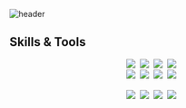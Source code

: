 ![header](https://capsule-render.vercel.app/api?type=waving&color=gradient&height=300&section=header&text=Hola!%20Seungjun's%20GitHub%20)

<h2 tabindex="-1" class="heading-element" dir="auto">Skills & Tools</h2>

<div align="center">
  <img src="https://img.shields.io/badge/Java-707070?style=flat-square&logo=Java&logoColor=white"/>&nbsp;
  <img src="https://img.shields.io/badge/Spring-707070?style=flat-square&logo=Spring&logoColor=white"/>&nbsp;
  <img src="https://img.shields.io/badge/Spring JPA-707070?style=flat-square&logo=Spring-JPA&logoColor=white"/>&nbsp;
  <img src="https://img.shields.io/badge/Spring Security-707070?style=flat-square&logo=springsecurity&logoColor=white"/>&nbsp;
</div>

<div align="center">
  <img src="https://img.shields.io/badge/Dart-707070?style=flat-square&logo=Dart&logoColor=white"/>&nbsp;
  <img src="https://img.shields.io/badge/flutter-707070?style=flat-square&logo=flutter&logoColor=white"/>&nbsp;
  <img src="https://img.shields.io/badge/postgresql-707070?style=flat-square&logo=postgresql&logoColor=white"/>&nbsp;
  <img src="https://img.shields.io/badge/Docker-707070?style=flat-square&logo=Docker&logoColor=white"/>&nbsp;
</div>&nbsp&nbsp

<div align="center">
  <img src="https://img.shields.io/badge/macos-000000?style=flat-square&logo=macos&logoColor=white"/>&nbsp;
  <img src="https://img.shields.io/badge/intellijidea-000000?style=flat-square&logo=intellijidea&logoColor=white"/>&nbsp;
  <img src="https://img.shields.io/badge/github-000000?style=flat-square&logo=github&logoColor=white"/>&nbsp;
  <img src="https://img.shields.io/badge/notion-000000?style=flat-square&logo=notion&logoColor=white"/>&nbsp;
</div>





<!--
**ZeroZoa/ZeroZoa** is a ✨ _special_ ✨ repository because its `README.md` (this file) appears on your GitHub profile.

Here are some ideas to get you started:

- 🔭 I’m currently working on ...
- 🌱 I’m currently learning ...
- 👯 I’m looking to collaborate on ...
- 🤔 I’m looking for help with ...
- 💬 Ask me about ...
- 📫 How to reach me: ...
- 😄 Pronouns: ...
- ⚡ Fun fact: ...
-->
